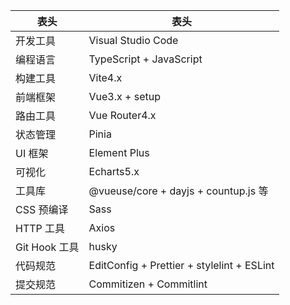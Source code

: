 | 表头          | 表头                                       |
| ------------- | ------------------------------------------ |
| 开发工具      | Visual Studio Code                         |
| 编程语言      | TypeScript + JavaScript                    |
| 构建工具      | Vite4.x                                    |
| 前端框架      | Vue3.x + setup                             |
| 路由工具      | Vue Router4.x                              |
| 状态管理      | Pinia                                      |
| UI 框架       | Element Plus                               |
| 可视化        | Echarts5.x                                 |
| 工具库        | @vueuse/core + dayjs + countup.js 等       |
| CSS 预编译    | Sass                                       |
| HTTP 工具     | Axios                                      |
| Git Hook 工具 | husky                                      |
| 代码规范      | EditConfig + Prettier + stylelint + ESLint |
| 提交规范      | Commitizen + Commitlint                    |
